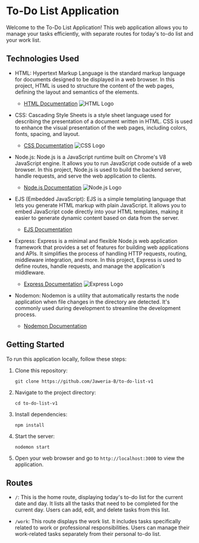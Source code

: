 # To-Do List Application

Welcome to the To-Do List Application! This web application allows you to manage your tasks efficiently, with separate routes for today's to-do list and your work list.

## Technologies Used

- HTML: Hypertext Markup Language is the standard markup language for documents designed to be displayed in a web browser. In this project, HTML is used to structure the content of the web pages, defining the layout and semantics of the elements.

  - [HTML Documentation](https://developer.mozilla.org/en-US/docs/Web/HTML)
  ![HTML Logo](https://upload.wikimedia.org/wikipedia/commons/thumb/6/61/HTML5_logo_and_wordmark.svg/64px-HTML5_logo_and_wordmark.svg.png)

- CSS: Cascading Style Sheets is a style sheet language used for describing the presentation of a document written in HTML. CSS is used to enhance the visual presentation of the web pages, including colors, fonts, spacing, and layout.

  - [CSS Documentation](https://developer.mozilla.org/en-US/docs/Web/CSS)
  ![CSS Logo](https://upload.wikimedia.org/wikipedia/commons/thumb/d/d5/CSS3_logo_and_wordmark.svg/64px-CSS3_logo_and_wordmark.svg.png)

- Node.js: Node.js is a JavaScript runtime built on Chrome's V8 JavaScript engine. It allows you to run JavaScript code outside of a web browser. In this project, Node.js is used to build the backend server, handle requests, and serve the web application to clients.

  - [Node.js Documentation](https://nodejs.org/en/docs/)
  ![Node.js Logo](https://upload.wikimedia.org/wikipedia/commons/thumb/d/d9/Node.js_logo.svg/64px-Node.js_logo.svg.png)

- EJS (Embedded JavaScript): EJS is a simple templating language that lets you generate HTML markup with plain JavaScript. It allows you to embed JavaScript code directly into your HTML templates, making it easier to generate dynamic content based on data from the server.

  - [EJS Documentation](https://ejs.co/#docs)

- Express: Express is a minimal and flexible Node.js web application framework that provides a set of features for building web applications and APIs. It simplifies the process of handling HTTP requests, routing, middleware integration, and more. In this project, Express is used to define routes, handle requests, and manage the application's middleware.

  - [Express Documentation](https://expressjs.com/en/4x/api.html)
   ![Express Logo](https://upload.wikimedia.org/wikipedia/commons/thumb/6/64/Expressjs.png/64px-Expressjs.png)

- Nodemon: Nodemon is a utility that automatically restarts the node application when file changes in the directory are detected. It's commonly used during development to streamline the development process.

  - [Nodemon Documentation](https://nodemon.io/)


## Getting Started

To run this application locally, follow these steps:

1. Clone this repository:
   ```
   git clone https://github.com/Jaweria-B/to-do-list-v1
   ```

2. Navigate to the project directory:
   ```
   cd to-do-list-v1
   ```

3. Install dependencies:
   ```
   npm install
   ```

4. Start the server:
   ```
   nodemon start
   ```

5. Open your web browser and go to `http://localhost:3000` to view the application.

## Routes

- `/`: This is the home route, displaying today's to-do list for the current date and day. It lists all the tasks that need to be completed for the current day. Users can add, edit, and delete tasks from this list.

- `/work`: This route displays the work list. It includes tasks specifically related to work or professional responsibilities. Users can manage their work-related tasks separately from their personal to-do list.
